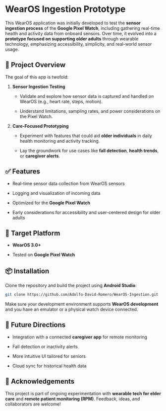 WearOS Ingestion Prototype
==========================

This WearOS application was initially developed to test the **sensor ingestion process** of the **Google Pixel Watch**, including gathering real-time health and activity data from onboard sensors. Over time, it evolved into a **prototype focused on supporting older adults** through wearable technology, emphasizing accessibility, simplicity, and real-world sensor usage.

🧠 Project Overview
-------------------

The goal of this app is twofold:

1.  **Sensor Ingestion Testing**

    -   Validate and explore how sensor data is captured and handled on WearOS (e.g., heart rate, steps, motion).

    -   Understand limitations, sampling rates, and power considerations on the Pixel Watch.

2.  **Care-Focused Prototyping**

    -   Experiment with features that could aid **older individuals** in daily health monitoring and activity tracking.

    -   Lay the groundwork for use cases like **fall detection**, **health trends**, or **caregiver alerts**.

✅ Features
----------

-   Real-time sensor data collection from WearOS sensors

-   Logging and visualization of incoming data

-   Optimized for the **Google Pixel Watch**

-   Early considerations for accessibility and user-centered design for older adults

📱 Target Platform
------------------

-   **WearOS 3.0+**

-   Tested on **Google Pixel Watch**

📦 Installation
---------------

Clone the repository and build the project using **Android Studio**:


```bash
git clone https://github.com/Adolfo-David-Romero/WearOS-Ingestion.git
```

Make sure your development environment supports **WearOS development** and you have an emulator or a physical watch device connected.

📍 Future Directions
--------------------

-   Integration with a connected **caregiver app** for remote monitoring

-   Fall detection or inactivity alerts

-   More intuitive UI tailored for seniors

-   Cloud sync for historical health data

🙌 Acknowledgements
-------------------

This project is part of ongoing experimentation with **wearable tech for elder care** and **remote patient monitoring (RPM)**. Feedback, ideas, and collaborators are welcome!
